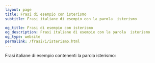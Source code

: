```yaml
---
layout: page
title: Frasi di esempio con isterismo 
subtitle: Frasi italiane di esempio con la parola  isterismo

og_title: Frasi di esempio con isterismo 
og_description: Frasi italiane di esempio con la parola  isterismo
og_type: website
permalink: /frasi/i/isterismo.html
---
```


Frasi italiane di esempio contenenti la parola isterismo:


